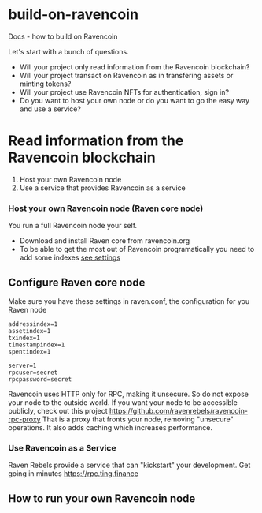 # build-on-ravencoin

Docs - how to build on Ravencoin

Let's start with a bunch of questions.

- Will your project only read information from the Ravencoin blockchain?
- Will your project transact on Ravencoin as in transfering assets or minting tokens?
- Will your project use Ravencoin NFTs for authentication, sign in?
- Do you want to host your own node or do you want to go the easy way and use a service?

# Read information from the Ravencoin blockchain

1. Host your own Ravencoin node
1. Use a service that provides Ravencoin as a service

### Host your own Ravencoin node (Raven core node)

You run a full Ravencoin node your self.

- Download and install Raven core from ravencoin.org
- To be able to get the most out of Ravencoin programatically you need to add some indexes [see settings](#configure-raven-core-node)

## Configure Raven core node

Make sure you have these settings in raven.conf, the configuration for you Raven node

```
addressindex=1
assetindex=1
txindex=1
timestampindex=1
spentindex=1

server=1
rpcuser=secret
rpcpassword=secret
```

Ravencoin uses HTTP only for RPC, making it unsecure.
So do not expose your node to the outside world.
If you want your node to be accessible publicly, check out this project https://github.com/ravenrebels/ravencoin-rpc-proxy
That is a proxy that fronts your node, removing "unsecure" operations.
It also adds caching which increases performance.

### Use Ravencoin as a Service

Raven Rebels provide a service that can "kickstart" your development.
Get going in minutes
https://rpc.ting.finance

## How to run your own Ravencoin node

```

```
